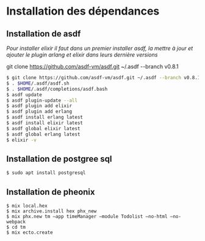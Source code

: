 # Installation des dépendances

## Installation de asdf
*Pour installer elixir il faut dans un premier installer asdf, la mettre à jour et ajouter le plugin arlang et elixir dans leurs dernière versions*

git clone https://github.com/asdf-vm/asdf.git ~/.asdf --branch v0.8.1

```bash
$ git clone https://github.com/asdf-vm/asdf.git ~/.asdf --branch v0.8.1
$ . $HOME/.asdf/asdf.sh
$ . $HOME/.asdf/completions/asdf.bash
$ asdf update
$ asdf plugin-update --all
$ asdf plugin add elixir
$ asdf plugin add erlang
$ asdf install erlang latest
$ asdf install elixir latest
$ asdf global elixir latest
$ asdf global erlang latest
$ elixir -v

```

## Installation de postgree sql 

```bash
$ sudo apt install postgresql
```

## Installation de pheonix

```
$ mix local.hex
$ mix archive.install hex phx_new
$ mix phx.new tm –app timeManager –module Todolist –no-html –no-webpack
$ cd tm
$ mix ecto.create
```



